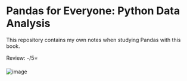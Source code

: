 # Pandas for Everyone: Python Data Analysis

This repository contains my own notes when studying Pandas with this book.

Review: -/5⭐

![image](https://user-images.githubusercontent.com/68151938/153321051-2b03fca3-949e-49ca-8ba3-d49c9cf7ef98.png)
